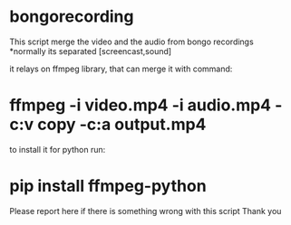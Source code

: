 # bongorecording
This script merge the video and the audio from bongo recordings  
*normally its separated [screencast,sound]

it relays on ffmpeg library, that can merge it with command:
# ffmpeg -i video.mp4 -i audio.mp4 -c:v copy -c:a output.mp4

to install it for python run:
# pip install ffmpeg-python



Please report here if there is something wrong with this script
Thank you
